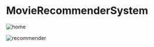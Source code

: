 # MovieRecommenderSystem


![home](https://user-images.githubusercontent.com/24978269/121819219-8ac00c00-cc94-11eb-8390-32713526d3ca.PNG)

![recommender](https://user-images.githubusercontent.com/24978269/121819244-b216d900-cc94-11eb-9c7b-386799347437.PNG)
